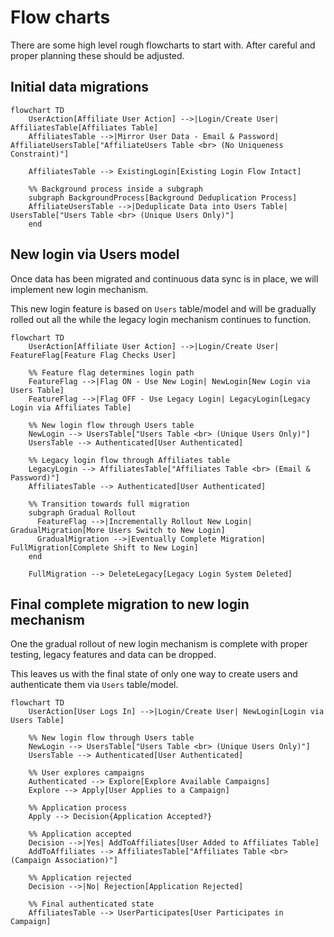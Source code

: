 # Flow charts

There are some high level rough flowcharts to start with. After careful and proper planning these should be adjusted.

## Initial data migrations

<!-- [![](https://mermaid.ink/img/pako:eNp1km9r2zAQxr_KcdCygZM5Thz_YRS6poPBuhXWvmncF4olO2KO5EkybZrku0-WkibtmF8Y3-m55-5-1gZLSRnmWDXyqVwSZeBuVgiwz71m6rI0XIr5ZVXxhhPDXBJ89hEGg4vtd1lz8elKscPpFl7V-o4sGnas1uASj97_ncy53XClpPJdZsQQGMD1ivAGzuGWaP0kFT3x72X7HgW-zfpO8HmhLuDDDwn3gv_pmGBaw5UU2ijChflYoJ3lv9PA9TPXhova7Tg_ROBC-GqBwTdhSGn2C_n32Rl8IeXvWslOUGiVLPumXGhOGRDQ3aJWpF168SE6Kbn1FfMTkxmjXdvwkvTYYS94T_EIw5E81jBP0u4r4YTNFt7g-5eaR7Yv-SmatcfVN2WCYoArpuy_ofbybPp0gWbJVqzA3H5SVpGuMQUWYmelpDPy11qUmBvVsQDtXvUS84o02kZdS-2YM04si9VrllFupLrx19Pd0gBbIjDf4DPmozgeZlE6ySZJPB2F03Aa4BrzOBvG0zCNknEyHmfZKNsF-CKldQ2H6SSJ0jCM4kkajZIkcXYP7rCfavcXR0cG0g?type=png)](https://mermaid.live/edit#pako:eNp1km9r2zAQxr_KcdCygZM5Thz_YRS6poPBuhXWvmncF4olO2KO5EkybZrku0-WkibtmF8Y3-m55-5-1gZLSRnmWDXyqVwSZeBuVgiwz71m6rI0XIr5ZVXxhhPDXBJ89hEGg4vtd1lz8elKscPpFl7V-o4sGnas1uASj97_ncy53XClpPJdZsQQGMD1ivAGzuGWaP0kFT3x72X7HgW-zfpO8HmhLuDDDwn3gv_pmGBaw5UU2ijChflYoJ3lv9PA9TPXhova7Tg_ROBC-GqBwTdhSGn2C_n32Rl8IeXvWslOUGiVLPumXGhOGRDQ3aJWpF168SE6Kbn1FfMTkxmjXdvwkvTYYS94T_EIw5E81jBP0u4r4YTNFt7g-5eaR7Yv-SmatcfVN2WCYoArpuy_ofbybPp0gWbJVqzA3H5SVpGuMQUWYmelpDPy11qUmBvVsQDtXvUS84o02kZdS-2YM04si9VrllFupLrx19Pd0gBbIjDf4DPmozgeZlE6ySZJPB2F03Aa4BrzOBvG0zCNknEyHmfZKNsF-CKldQ2H6SSJ0jCM4kkajZIkcXYP7rCfavcXR0cG0g) -->

```mermaid
flowchart TD
    UserAction[Affiliate User Action] -->|Login/Create User| AffiliatesTable[Affiliates Table]
    AffiliatesTable -->|Mirror User Data - Email & Password| AffiliateUsersTable["AffiliateUsers Table <br> (No Uniqueness Constraint)"]

    AffiliatesTable --> ExistingLogin[Existing Login Flow Intact]
    
    %% Background process inside a subgraph
    subgraph BackgroundProcess[Background Deduplication Process]
    AffiliateUsersTable -->|Deduplicate Data into Users Table| UsersTable["Users Table <br> (Unique Users Only)"]
    end
```

## New login via Users model

Once data has been migrated and continuous data sync is in place, we will implement new login mechanism.

This new login feature is based on `Users` table/model and will be gradually rolled out all the while
the legacy login mechanism continues to function.

<!-- [![](https://mermaid.ink/img/pako:eNqVVF1v2jAU_StXljptErBCSgnRVKmCMk0q7TToy0ge3MQh1hybOXYZa_vf548kpF01aXm6vj4-59x7HT-iVGQERShnYp8WWCpYz2MO5ruriLxMFRV8c5nnlFGsiEuCzybQ7188XYst5R9nkjS7T7AwsZZkwfB2U8dgFzArSPqjcqgk5l7l5KTBQ24xGVFElpSTCpilhh1WhYd2eJ20C25voG8Z4YbswZl5sqGLNm0OHih2uhWs8T0jyb8YF4ua8ppscXpoWP3KE3d3HHfboaNAW5914WuxTQZVSKG3RW1HWbSHNratFb_rqDYx6jiHT_fyAt7fcfpTk5rjlrPDhxglx7n5k47oUquCcEVTYy7b-Pl1U12ndVlvmO3U13HcaYnXalGN89d9qe1flZgyeAdfcVXthcyO7l9R_HcJa4l5Re39BCX2WGYV5JoxKOlWYpv2yErfm_WugM8SZxoz-CYYE1r53b9vxheeSlIaRczYoQF371zNs2xkNkshm_ms9lSlhfFzPJA0Qq_PObWrB6OkndRMlDtm_gloEeYHMwUdhVrEqqC5ekuF8Kzp0IujrrlzYg_7Sb6816tDpUhZA7IE9VBpfk1MM_NcPFq6GJkhlCRGkQkzkmPNVIxi_mygWCuxOvAURUpq0kPuGqEox6wyK73LzODmFBsnZZslGVVCLv2D5N6lHtphjqJH9AtF48lgFAZnYTA9HU2H4WTYQweTPR-cjyfheDIMzkbD80nw3EO_hTCkp4PQgIJpGAzH0-A0HIeO7bvbtKae_wAina_K?type=png)](https://mermaid.live/edit#pako:eNqVVF1v2jAU_StXljptErBCSgnRVKmCMk0q7TToy0ge3MQh1hybOXYZa_vf548kpF01aXm6vj4-59x7HT-iVGQERShnYp8WWCpYz2MO5ruriLxMFRV8c5nnlFGsiEuCzybQ7188XYst5R9nkjS7T7AwsZZkwfB2U8dgFzArSPqjcqgk5l7l5KTBQ24xGVFElpSTCpilhh1WhYd2eJ20C25voG8Z4YbswZl5sqGLNm0OHih2uhWs8T0jyb8YF4ua8ppscXpoWP3KE3d3HHfboaNAW5914WuxTQZVSKG3RW1HWbSHNratFb_rqDYx6jiHT_fyAt7fcfpTk5rjlrPDhxglx7n5k47oUquCcEVTYy7b-Pl1U12ndVlvmO3U13HcaYnXalGN89d9qe1flZgyeAdfcVXthcyO7l9R_HcJa4l5Re39BCX2WGYV5JoxKOlWYpv2yErfm_WugM8SZxoz-CYYE1r53b9vxheeSlIaRczYoQF371zNs2xkNkshm_ms9lSlhfFzPJA0Qq_PObWrB6OkndRMlDtm_gloEeYHMwUdhVrEqqC5ekuF8Kzp0IujrrlzYg_7Sb6816tDpUhZA7IE9VBpfk1MM_NcPFq6GJkhlCRGkQkzkmPNVIxi_mygWCuxOvAURUpq0kPuGqEox6wyK73LzODmFBsnZZslGVVCLv2D5N6lHtphjqJH9AtF48lgFAZnYTA9HU2H4WTYQweTPR-cjyfheDIMzkbD80nw3EO_hTCkp4PQgIJpGAzH0-A0HIeO7bvbtKae_wAina_K) -->

```mermaid
flowchart TD
    UserAction[Affiliate User Action] -->|Login/Create User| FeatureFlag[Feature Flag Checks User]

    %% Feature flag determines login path
    FeatureFlag -->|Flag ON - Use New Login| NewLogin[New Login via Users Table]
    FeatureFlag -->|Flag OFF - Use Legacy Login| LegacyLogin[Legacy Login via Affiliates Table]

    %% New login flow through Users table
    NewLogin --> UsersTable["Users Table <br> (Unique Users Only)"]
    UsersTable --> Authenticated[User Authenticated]

    %% Legacy login flow through Affiliates table
    LegacyLogin --> AffiliatesTable["Affiliates Table <br> (Email & Password)"]
    AffiliatesTable --> Authenticated[User Authenticated]

    %% Transition towards full migration
    subgraph Gradual Rollout
      FeatureFlag -->|Incrementally Rollout New Login| GradualMigration[More Users Switch to New Login]
      GradualMigration -->|Eventually Complete Migration| FullMigration[Complete Shift to New Login]
    end

    FullMigration --> DeleteLegacy[Legacy Login System Deleted]
```

## Final complete migration to new login mechanism

One the gradual rollout of new login mechanism is complete with proper testing, legacy features and data can be dropped.

This leaves us with the final state of only one way to create users and authenticate them via `Users` table/model.

<!-- [![](https://mermaid.ink/img/pako:eNp1U11v2jAU_SuWpUqbBCx8BJJo6hSVTZq0dVNHHzbCg-sY8GTszHbaMuC_78ZOQqi6PCS27znnnpvre8BU5QwneC3UE90SbdFinkkEz71hOqWWK7msluiL2hj0Wa5Qv399hA2X7240I5Y55BHdsid3unRv9MiJCxi0IA-Crbyof19dVWgkHLDKjOxWq3KzrRm2Ynhoo1pl9VEnt8xwRxy9f9DX6M295H9KVmt8k2L_NsOrczGe6YTS0m6ZtJyC_dyXd3EErNapi7LnQijNDKJkVxC-kcbHL1hO-qNHLusvSh8JFy7xTUOtPTUIZ6goxL42AksOmaxCpOV0DTkAJITOoEIrykxjphJxcnNGuYH4oYtNKWUF2Pxw-o8YqQE-2Gi4fv9k5ojSPF-odL3mgkO5prab51A5mD0HLjr-guSrbbdNM1-S64425aPUGEW5s-mb-moBmv1m9PUCbtUR3blwdaG7pLua1BX9xCURiFw011j41DVd-m_v5neYH055cf473RMEt7jtJ-7hHdM7wnMYvkMlm2HItmMZTmCZszUphc1wJk8ABSfqx15SnFhdsh52w4KTNREGdmWRg_6ck40mu_aU5dwq_dWPt5vyHi6IxMkBP-NkMgoG4SgOJ9M4DqNgOA57eI-T_iiIB1EUBMPZOJpFk-l0curhv0qB7nAQxLM4HoXhOJjCMxw5wV8uWPk6_QP3unBr?type=png)](https://mermaid.live/edit#pako:eNp1U11v2jAU_SuWpUqbBCx8BJJo6hSVTZq0dVNHHzbCg-sY8GTszHbaMuC_78ZOQqi6PCS27znnnpvre8BU5QwneC3UE90SbdFinkkEz71hOqWWK7msluiL2hj0Wa5Qv399hA2X7240I5Y55BHdsid3unRv9MiJCxi0IA-Crbyof19dVWgkHLDKjOxWq3KzrRm2Ynhoo1pl9VEnt8xwRxy9f9DX6M295H9KVmt8k2L_NsOrczGe6YTS0m6ZtJyC_dyXd3EErNapi7LnQijNDKJkVxC-kcbHL1hO-qNHLusvSh8JFy7xTUOtPTUIZ6goxL42AksOmaxCpOV0DTkAJITOoEIrykxjphJxcnNGuYH4oYtNKWUF2Pxw-o8YqQE-2Gi4fv9k5ojSPF-odL3mgkO5prab51A5mD0HLjr-guSrbbdNM1-S64425aPUGEW5s-mb-moBmv1m9PUCbtUR3blwdaG7pLua1BX9xCURiFw011j41DVd-m_v5neYH055cf473RMEt7jtJ-7hHdM7wnMYvkMlm2HItmMZTmCZszUphc1wJk8ABSfqx15SnFhdsh52w4KTNREGdmWRg_6ck40mu_aU5dwq_dWPt5vyHi6IxMkBP-NkMgoG4SgOJ9M4DqNgOA57eI-T_iiIB1EUBMPZOJpFk-l0curhv0qB7nAQxLM4HoXhOJjCMxw5wV8uWPk6_QP3unBr) -->

```mermaid
flowchart TD
    UserAction[User Logs In] -->|Login/Create User| NewLogin[Login via Users Table]
    
    %% New login flow through Users table
    NewLogin --> UsersTable["Users Table <br> (Unique Users Only)"]
    UsersTable --> Authenticated[User Authenticated]

    %% User explores campaigns
    Authenticated --> Explore[Explore Available Campaigns]
    Explore --> Apply[User Applies to a Campaign]

    %% Application process
    Apply --> Decision{Application Accepted?}

    %% Application accepted
    Decision -->|Yes| AddToAffiliates[User Added to Affiliates Table]
    AddToAffiliates --> AffiliatesTable["Affiliates Table <br> (Campaign Association)"]

    %% Application rejected
    Decision -->|No| Rejection[Application Rejected]

    %% Final authenticated state
    AffiliatesTable --> UserParticipates[User Participates in Campaign]
```
